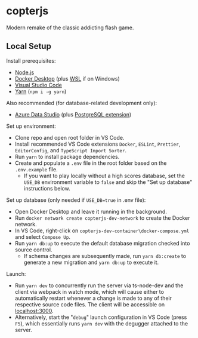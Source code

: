# copterjs

Modern remake of the classic addicting flash game.

## Local Setup

Install prerequisites:

-   [Node.js](https://nodejs.org/en/download/)
-   [Docker Desktop](https://www.docker.com/products/docker-desktop) (plus [WSL](https://docs.microsoft.com/en-us/windows/wsl/install-manual) if on Windows)
-   [Visual Studio Code](https://code.visualstudio.com/download)
-   [Yarn](https://classic.yarnpkg.com/en/) (`npm i -g yarn`)

Also recommended (for database-related development only):

-   [Azure Data Studio](https://azure.microsoft.com/en-us/services/developer-tools/data-studio/) (plus [PostgreSQL extension](https://docs.microsoft.com/en-us/sql/azure-data-studio/extensions/postgres-extension?view=sql-server-ver15))

Set up environment:

-   Clone repo and open root folder in VS Code.
-   Install recommended VS Code extensions `Docker`, `ESLint`, `Prettier`, `EditorConfig`, and `TypeScript Import Sorter`.
-   Run `yarn` to install package dependencies.
-   Create and populate a `.env` file in the root folder based on the `.env.example` file.
    -   If you want to play locally without a high scores database, set the `USE_DB` environment variable to `false` and skip the "Set up database" instructions below.

Set up database (only needed if `USE_DB=true` in .env file):

-   Open Docker Desktop and leave it running in the background.
-   Run `docker network create copterjs-dev-network` to create the Docker network.
-   In VS Code, right-click on `copterjs-dev-container\docker-compose.yml` and select `Compose Up`.
-   Run `yarn db:up` to execute the default database migration checked into source control.
    -   If schema changes are subsequently made, run `yarn db:create` to generate a new migration and `yarn db:up` to execute it.

Launch:

-   Run `yarn dev` to concurrently run the server via ts-node-dev and the client via webpack in watch mode, which will cause either to automatically restart whenever a change is made to any of their respective source code files. The client will be accessible on [localhost:3000](http://localhost:3000).
-   Alternatively, start the "`debug`" launch configuration in VS Code (press `F5`), which essentially runs `yarn dev` with the degugger attached to the server.
